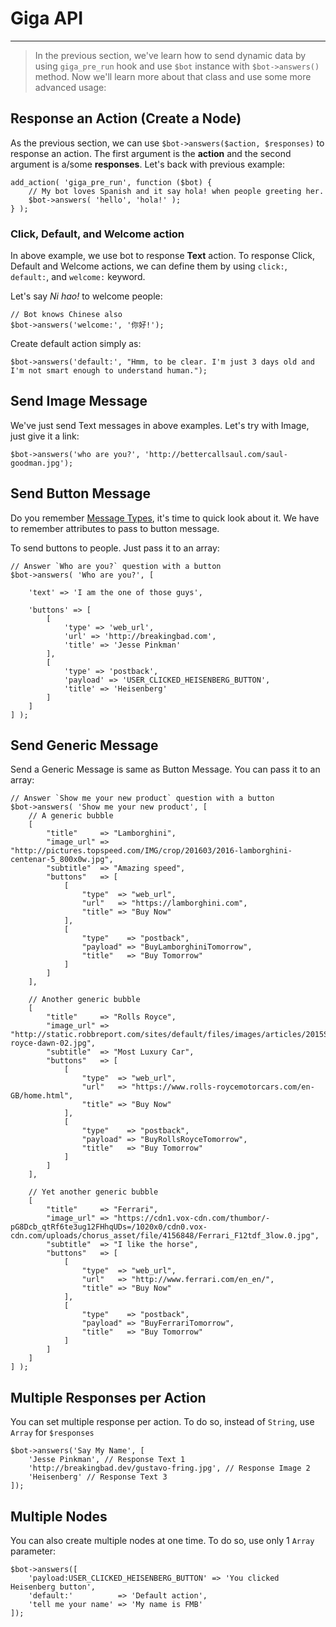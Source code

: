 # Giga API
---
> In the previous section, we've learn how to send dynamic data by using `giga_pre_run` hook and use `$bot` instance with `$bot->answers()` method. Now we'll learn more about that class and use some more advanced usage:

## Response an Action (Create a Node)
As the previous section, we can use `$bot->answers($action, $responses)` to response an action. The first argument is the **action** and the second argument is a/some **responses**. Let's back with previous example:

```
add_action( 'giga_pre_run', function ($bot) {
	// My bot loves Spanish and it say hola! when people greeting her.
	$bot->answers( 'hello', 'hola!' );
} );
```

### Click, Default, and Welcome action
In above example, we use bot to response **Text** action. To response Click, Default and Welcome actions, we can define them by using `click:`, `default:`, and `welcome:` keyword.

Let's say *Ni hao!* to welcome people:

```
// Bot knows Chinese also
$bot->answers('welcome:', '你好!');
```

Create default action simply as:
```
$bot->answers('default:', "Hmm, to be clear. I'm just 3 days old and I'm not smart enough to understand human.");
```

## Send Image Message
We've just send Text messages in above examples. Let's try with Image, just give it a link:

```
$bot->answers('who are you?', 'http://bettercallsaul.com/saul-goodman.jpg');
```

## Send Button Message
Do you remember [Message Types](message-types), it's time to quick look about it. We have to remember attributes to pass to button message.

To send buttons to people. Just pass it to an array:
```
// Answer `Who are you?` question with a button
$bot->answers( 'Who are you?', [

    'text' => 'I am the one of those guys',

    'buttons' => [
        [
            'type' => 'web_url',
            'url' => 'http://breakingbad.com',
            'title' => 'Jesse Pinkman'
        ],
        [
            'type' => 'postback',
            'payload' => 'USER_CLICKED_HEISENBERG_BUTTON',
            'title' => 'Heisenberg'
        ]
    ]
] );
```

## Send Generic Message

Send a Generic Message is same as Button Message. You can pass it to an array:
```
// Answer `Show me your new product` question with a button
$bot->answers( 'Show me your new product', [
    // A generic bubble
    [
        "title"     => "Lamborghini",
        "image_url" => "http://pictures.topspeed.com/IMG/crop/201603/2016-lamborghini-centenar-5_800x0w.jpg",
        "subtitle"  => "Amazing speed",
        "buttons"   => [
            [
                "type"  => "web_url",
                "url"   => "https://lamborghini.com",
                "title" => "Buy Now"
            ],
            [
                "type"    => "postback",
                "payload" => "BuyLamborghiniTomorrow",
                "title"   => "Buy Tomorrow"
            ]
        ]
    ],

    // Another generic bubble
    [
        "title"     => "Rolls Royce",
        "image_url" => "http://static.robbreport.com/sites/default/files/images/articles/2015Sep/1642581//rolls-royce-dawn-02.jpg",
        "subtitle"  => "Most Luxury Car",
        "buttons"   => [
            [
                "type"  => "web_url",
                "url"   => "https://www.rolls-roycemotorcars.com/en-GB/home.html",
                "title" => "Buy Now"
            ],
            [
                "type"    => "postback",
                "payload" => "BuyRollsRoyceTomorrow",
                "title"   => "Buy Tomorrow"
            ]
        ]
    ],

    // Yet another generic bubble
    [
        "title"     => "Ferrari",
        "image_url" => "https://cdn1.vox-cdn.com/thumbor/-pG8Dcb_qtRf6te3ug12FHhqUDs=/1020x0/cdn0.vox-cdn.com/uploads/chorus_asset/file/4156848/Ferrari_F12tdf_3low.0.jpg",
        "subtitle"  => "I like the horse",
        "buttons"   => [
            [
                "type"  => "web_url",
                "url"   => "http://www.ferrari.com/en_en/",
                "title" => "Buy Now"
            ],
            [
                "type"    => "postback",
                "payload" => "BuyFerrariTomorrow",
                "title"   => "Buy Tomorrow"
            ]
        ]
    ]
] );
```

## Multiple Responses per Action
You can set multiple response per action. To do so, instead of `String`, use `Array` for `$responses`
```
$bot->answers('Say My Name', [
	'Jesse Pinkman', // Response Text 1
	'http://breakingbad.dev/gustavo-fring.jpg', // Response Image 2
	'Heisenberg' // Response Text 3
]);
```

## Multiple Nodes
You can also create multiple nodes at one time. To do so, use only 1 `Array` parameter:

```
$bot->answers([
	'payload:USER_CLICKED_HEISENBERG_BUTTON' => 'You clicked Heisenberg button',
	'default:'			=> 'Default action',
	'tell me your name' => 'My name is FMB'
]);
```